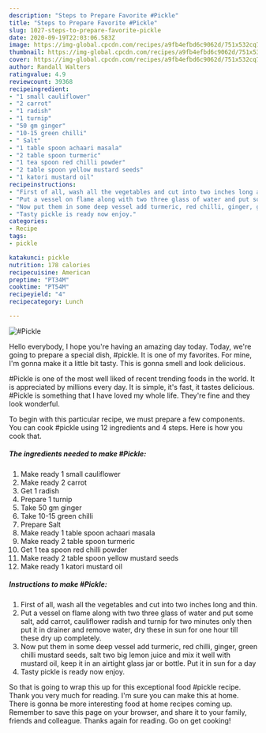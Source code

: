 ```yaml
---
description: "Steps to Prepare Favorite #Pickle"
title: "Steps to Prepare Favorite #Pickle"
slug: 1027-steps-to-prepare-favorite-pickle
date: 2020-09-19T22:03:06.583Z
image: https://img-global.cpcdn.com/recipes/a9fb4efbd6c9062d/751x532cq70/pickle-recipe-main-photo.jpg
thumbnail: https://img-global.cpcdn.com/recipes/a9fb4efbd6c9062d/751x532cq70/pickle-recipe-main-photo.jpg
cover: https://img-global.cpcdn.com/recipes/a9fb4efbd6c9062d/751x532cq70/pickle-recipe-main-photo.jpg
author: Randall Walters
ratingvalue: 4.9
reviewcount: 39368
recipeingredient:
- "1 small cauliflower"
- "2 carrot"
- "1 radish"
- "1 turnip"
- "50 gm ginger"
- "10-15 green chilli"
- " Salt"
- "1 table spoon achaari masala"
- "2 table spoon turmeric"
- "1 tea spoon red chilli powder"
- "2 table spoon yellow mustard seeds"
- "1 katori mustard oil"
recipeinstructions:
- "First of all, wash all the vegetables and cut into two inches long and thin."
- "Put a vessel on flame along with two three glass of water and put some salt, add carrot, cauliflower radish and turnip for two minutes only then put it in drainer and remove water, dry these in sun for one hour till these dry up completely."
- "Now put them in some deep vessel add turmeric, red chilli, ginger, green chilli mustard seeds, salt two big lemon juice and mix it well with mustard oil, keep it in an airtight glass jar or bottle. Put it in sun for a day"
- "Tasty pickle is ready now enjoy."
categories:
- Recipe
tags:
- pickle

katakunci: pickle 
nutrition: 178 calories
recipecuisine: American
preptime: "PT34M"
cooktime: "PT54M"
recipeyield: "4"
recipecategory: Lunch

---
```



![#Pickle](https://img-global.cpcdn.com/recipes/a9fb4efbd6c9062d/751x532cq70/pickle-recipe-main-photo.jpg)

Hello everybody, I hope you're having an amazing day today. Today, we're going to prepare a special dish, #pickle. It is one of my favorites. For mine, I'm gonna make it a little bit tasty. This is gonna smell and look delicious.



#Pickle is one of the most well liked of recent trending foods in the world. It is appreciated by millions every day. It is simple, it's fast, it tastes delicious. #Pickle is something that I have loved my whole life. They're fine and they look wonderful.


To begin with this particular recipe, we must prepare a few components. You can cook #pickle using 12 ingredients and 4 steps. Here is how you cook that.

<!--inarticleads1-->

##### The ingredients needed to make #Pickle:

1. Make ready 1 small cauliflower
1. Make ready 2 carrot
1. Get 1 radish
1. Prepare 1 turnip
1. Take 50 gm ginger
1. Take 10-15 green chilli
1. Prepare  Salt
1. Make ready 1 table spoon achaari masala
1. Make ready 2 table spoon turmeric
1. Get 1 tea spoon red chilli powder
1. Make ready 2 table spoon yellow mustard seeds
1. Make ready 1 katori mustard oil




<!--inarticleads2-->

##### Instructions to make #Pickle:

1. First of all, wash all the vegetables and cut into two inches long and thin.
1. Put a vessel on flame along with two three glass of water and put some salt, add carrot, cauliflower radish and turnip for two minutes only then put it in drainer and remove water, dry these in sun for one hour till these dry up completely.
1. Now put them in some deep vessel add turmeric, red chilli, ginger, green chilli mustard seeds, salt two big lemon juice and mix it well with mustard oil, keep it in an airtight glass jar or bottle. Put it in sun for a day
1. Tasty pickle is ready now enjoy.




So that is going to wrap this up for this exceptional food #pickle recipe. Thank you very much for reading. I'm sure you can make this at home. There is gonna be more interesting food at home recipes coming up. Remember to save this page on your browser, and share it to your family, friends and colleague. Thanks again for reading. Go on get cooking!
